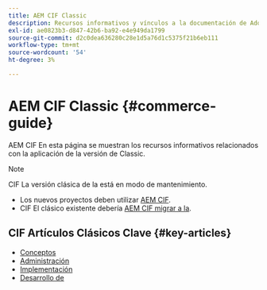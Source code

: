 ```yaml
---
title: AEM CIF Classic
description: Recursos informativos y vínculos a la documentación de Adobe Experience Manager CIF Classic.
exl-id: ae0823b3-d847-42b6-ba92-e4e949da1799
source-git-commit: d2c0dea636280c28e1d5a76d1c5375f21b6eb111
workflow-type: tm+mt
source-wordcount: '54'
ht-degree: 3%

---
```



# AEM CIF Classic {#commerce-guide}

AEM CIF En esta página se muestran los recursos informativos relacionados con la aplicación de la versión de Classic.

>[!NOTE]
>
>CIF La versión clásica de la está en modo de mantenimiento.
>
>* Los nuevos proyectos deben utilizar [AEM CIF](/help/commerce/cif/introduction.md).
>* CIF El clásico existente debería [AEM CIF migrar a la](/help/commerce/cif/migration.md).

## CIF Artículos Clásicos Clave {#key-articles}

* [Conceptos ](administering/concepts.md)
* [Administración](administering/generic.md)
* [Implementación](deploying/ecommerce.md)
* [Desarrollo de](developing/ecommerce.md)
